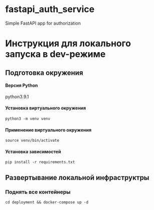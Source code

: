 # fastapi_auth_service
Simple FastAPI app for authorization

# Инструкция для локального запуска в dev-режиме

## Подготовка окружения 

#### Версия Python
python3.9.1

#### Установка виртуального окружения
`python3 -m venv venv`

#### Применение виртуального окружения
`source venv/bin/activate`

#### Установка зависимостей
`pip install -r requirements.txt`

## Развертывание локальной инфраструктры
### Поднять все контейнеры

`cd deployment && docker-compose up -d`